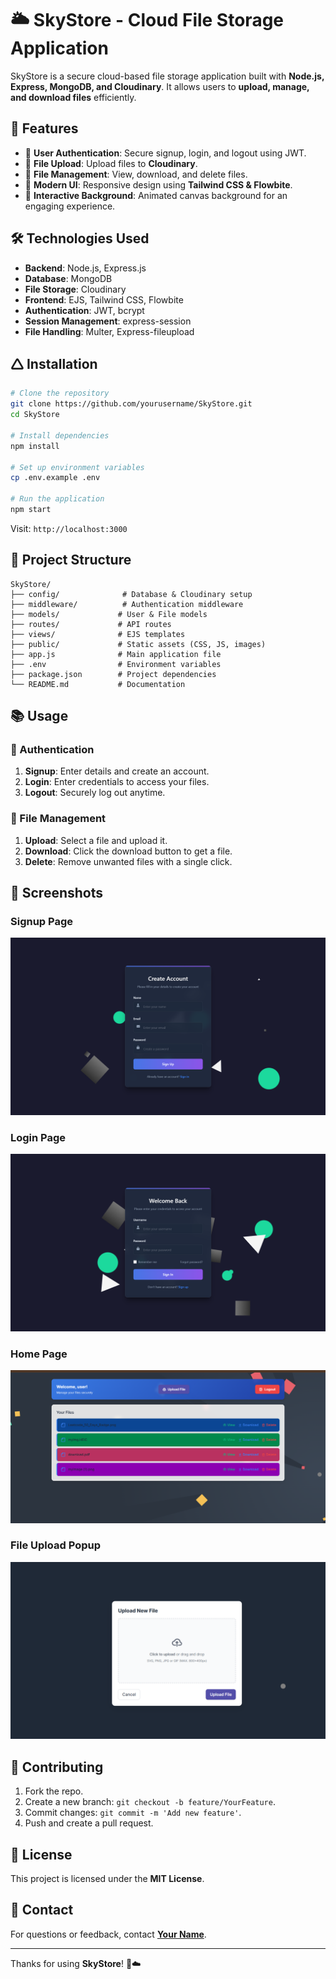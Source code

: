 <!-- # npm run start
# authentication implemented by using JWT -json web token and bcrypt
# user se related all routes in routes/user.routes (production ka kaaam hai aur ye saare routes app.js me sirf config krne hai)
# npm i express-validator express validator npm to verify that data is coming is valid or not
# bcrypt convert password to hash npm i bcrypt
# npm i jsonwebtoken to check user is logged or not
# token get expired so we use cookies npm i cookie-parser
# home se related all routes in routes/index.routes.js me hai -->
# 🌥️ SkyStore - Cloud File Storage Application

SkyStore is a secure cloud-based file storage application built with **Node.js, Express, MongoDB, and Cloudinary**. It allows users to **upload, manage, and download files** efficiently.

## 🚀 Features

- 🔐 **User Authentication**: Secure signup, login, and logout using JWT.
- 📄 **File Upload**: Upload files to **Cloudinary**.
- 📅 **File Management**: View, download, and delete files.
- 🎨 **Modern UI**: Responsive design using **Tailwind CSS & Flowbite**.
- 🌌 **Interactive Background**: Animated canvas background for an engaging experience.

## 🛠️ Technologies Used

- **Backend**: Node.js, Express.js
- **Database**: MongoDB
- **File Storage**: Cloudinary
- **Frontend**: EJS, Tailwind CSS, Flowbite
- **Authentication**: JWT, bcrypt
- **Session Management**: express-session
- **File Handling**: Multer, Express-fileupload

## 🛆 Installation

```bash
# Clone the repository
git clone https://github.com/yourusername/SkyStore.git
cd SkyStore

# Install dependencies
npm install

# Set up environment variables
cp .env.example .env

# Run the application
npm start
```

Visit: `http://localhost:3000`

## 📂 Project Structure

```plaintext
SkyStore/
├── config/              # Database & Cloudinary setup
├── middleware/          # Authentication middleware
├── models/             # User & File models
├── routes/             # API routes
├── views/              # EJS templates
├── public/             # Static assets (CSS, JS, images)
├── app.js              # Main application file
├── .env                # Environment variables
├── package.json        # Project dependencies
└── README.md           # Documentation
```

## 📚 Usage

### 🔑 Authentication
1. **Signup**: Enter details and create an account.
2. **Login**: Enter credentials to access your files.
3. **Logout**: Securely log out anytime.

### 📂 File Management
1. **Upload**: Select a file and upload it.
2. **Download**: Click the download button to get a file.
3. **Delete**: Remove unwanted files with a single click.

## 📸 Screenshots

### Signup Page
![Signup Page](public/images/signup.png)

### Login Page
![Login Page](public/images/login.png)

### Home Page
![Home Page](public/images/home.png)

### File Upload Popup
![File Upload Popup](public/images/upload.png)

## 🤝 Contributing

1. Fork the repo.
2. Create a new branch: `git checkout -b feature/YourFeature`.
3. Commit changes: `git commit -m 'Add new feature'`.
4. Push and create a pull request.

## 💜 License

This project is licensed under the **MIT License**.

## 📩 Contact

For questions or feedback, contact **[Your Name](mailto:your.email@example.com)**.

---

Thanks for using **SkyStore**! 🚀️☁️




